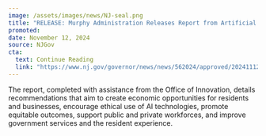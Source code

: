 ```yaml
---
image: /assets/images/news/NJ-seal.png
title: "RELEASE: Murphy Administration Releases Report from Artificial Intelligence Task Force, Furthers Leadership As The Innovation State"
promoted:
date: November 12, 2024
source: NJGov
cta:
  text: Continue Reading
  link: "https://www.nj.gov/governor/news/news/562024/approved/20241112b.shtml"
---
```


The report, completed with assistance from the Office of Innovation, details recommendations that aim to create economic opportunities for residents and businesses, encourage ethical use of AI technologies, promote equitable outcomes, support public and private workforces, and improve government services and the resident experience. 
